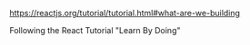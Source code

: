 https://reactjs.org/tutorial/tutorial.html#what-are-we-building

Following the React Tutorial "Learn By Doing"
